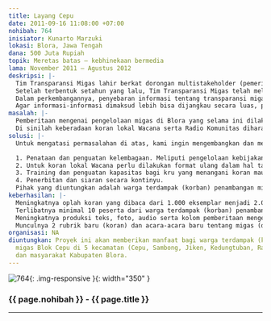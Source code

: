 ```yaml
---
title: Layang Cepu
date: 2011-09-16 11:08:00 +07:00
nohibah: 764
inisiator: Kunarto Marzuki
lokasi: Blora, Jawa Tengah
dana: 500 Juta Rupiah
topik: Meretas batas – kebhinekaan bermedia
lama: November 2011 – Agustus 2012
deskripsi: |-
  Tim Transparansi Migas lahir berkat dorongan multistakeholder (pemerintah, perusahaan migas dan masyarakat) di Kabupaten Blora. Lahirnya tim ini disebabkan keinginan bersama agar pengelolaan Migas Blok Cepu lebih transparan dalam hal revenue (pendapatan), CSR dan informasi mengenai dampak lingkungan dan sosial.
  Setelah terbentuk setahun yang lalu, Tim Transparansi Migas telah melakukan berbagai kampanye kepada publik tentang pentingnya keterbukaan dari pemerintah dan perusahaan dalam hal pengelolaan migas. Kampanye tersebut dilakukan dalam beberapa bentuk, antara lain pembuatan koran lokal Wacana, pembuatan film dokumenter tentang pengelolaan minyak di Blora, lomba foto tingkat pelajar, pameran foto, talkshow di radio dan TV lokal, seminar, penulisan artikel di media mainstream serta pertunjukan budaya lokal (Barongan) yang dikemas dengan cerita pengelolaan minyak lokal.
  Dalam perkembangannya, penyebaran informasi tentang transparansi migas lebih banyak dicover oleh koran lokal Wacana. Wacana menjadi media untuk menyebarkan informasi, data dan kebijakan tentang pengelolaan Migas di Kabupaten Blora. Inisiatif-inisiatif baru serta kebijakan-kebijakan inovatif yang tidak mendapatkan pemberitaan yang memadai dari media mainstream sangat terbantu dengan media ini. Namun demikian, keberadaan media lokal Wacana dirasa masih kurang dirasakan oleh warga perkampungan sekitar penambangan minyak tua. Penyebabnya adalah masih rendahnya budaya baca masyarakat.
  Agar informasi-informasi dimaksud lebih bisa dijangkau secara luas, perlu pembuatan media alternatif berupa Radio Komunitas yang bisa menjangkau masyarakat di sekitar penambangan migas di Kabupaten Blora.
masalah: |-
  Pemberitaan mengenai pengelolaan migas di Blora yang selama ini dilakukan oleh media mainstream dirasa belum memberikan ruang yang cukup, terutama bagi masyarakat sekitar lokasi penambangan. Berbagai keluhan yang dirasakan warga lebih banyak tidak bisa dicover oleh media mainstream. Misalnya adalah dampak sosial dan lingkungan dari praktek penambangan yang dirasakan setiap saat oleh warga. Demikian halnya dengan kebijakan-kebijakan pemerintah daerah tentang pengelolaan migas, tidak serta merta diketahui oleh warga sekitar lokasi penambangan migas karena minimnya akses warga terhadap media mainstream.
  Di sinilah keberadaan koran lokal Wacana serta Radio Komunitas diharapkan mampu menjadi media yang menyalurkan informasi-informasi seputar pengelolaan migas, kebijakan dan regulasi di level kabupaten maupun nasional serta memberikan ruang yang cukup kepada warga untuk “berkeluh kesah” terhadap setiap dampak pengelolaan Migas Blok Cepu yang mereka rasakan
solusi: |-
  Untuk mengatasi permasalahan di atas, kami ingin mengembangkan dan memperkuat Tim Transparansi Migas, khususnya unit kampanye dan media, melalui beberapa kegiatan berikut:

  1. Penataan dan penguatan kelembagaan. Meliputi pengelolaan kebijakan kampanye yang efektif seperti penataan keredaksian dan pelibatan secara langsung masyarakat terdampak (korban) dalam pengelolaan media dengan pola rekruitmen yang baik.
  2. Untuk koran lokal Wacana perlu dilakukan format ulang dalam hal tata wajah maupun isi (kontain) terutama pemberian ruang yang cukup kepada isu-isu pengelolaan migas. Dalam hal Radio Komunitas, desain dan pendiriannya harus melibatkan masyarakat terdampak (korban) agar visi serta isu yang diusung memenuhi kebutuhan warga.
  3. Training dan penguatan kapasitas bagi kru yang menangani koran maupun yang akna menangani radio.
  4. Penerbitan dan siaran secara kontinyu.
  Pihak yang diuntungkan adalah warga terdampak (korban) penambangan migas Blok Cepu di 5 kecamatan (Cepu, Sambong, Jiken, Kedungtuban, Randublatung) dan masyarakat Kabupaten Blora.
keberhasilan: |-
  Meningkatnya oplah koran yang dibaca dari 1.000 eksemplar menjadi 2.000 eksemplar (untuk koran) dan diputarnya siaran radio minimal oleh 3.000 pendengar (untuk radio).
  Terlibatnya minimal 10 peserta dari warga terdampak (korban) penambangan Blok Cepu dalam pelatihan jurnalistik (koran dan radio) serta lahirnya minimal 5 jurnalis dari warga terdampak (korban).
  Meningkatnya produksi teks, foto, audio serta kolom pemberitaan mengenai isu-isu penambangan Blok Cepu sebanyak 25% dari produksi sebelumnya. Sebagai perbandingan bisa diukur dan diamati produksi sebelumnya (Agustus-Desember 2010).
  Munculnya 2 rubrik baru (koran) dan acara-acara baru tentang migas (dalam radio komunitas).
organisasi: NA
diuntungkan: Proyek ini akan memberikan manfaat bagi warga terdampak (korban) penambangan
  migas Blok Cepu di 5 kecamatan (Cepu, Sambong, Jiken, Kedungtuban, Randublatung)
  dan masyarakat Kabupaten Blora.
---
```


![764](/static/img/hibahcmb/764.png){: .img-responsive }{: width="350" }

### {{ page.nohibah }} - {{ page.title }}

---
